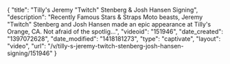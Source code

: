 {
    "title": "Tilly's Jeremy \"Twitch\" Stenberg & Josh Hansen Signing",
    "description": "Recently Famous Stars & Straps Moto beasts, Jeremy \"Twitch\" Stenberg and Josh Hansen made an epic appearance at Tilly's Orange, CA. Not afraid of the spotlig...",
    "videoid": "151946",
    "date_created": "1397072628",
    "date_modified": "1418181273",
    "type": "captivate",
    "layout": "video",
    "url": "\/v\/tilly-s-jeremy-twitch-stenberg-josh-hansen-signing\/151946"
}
